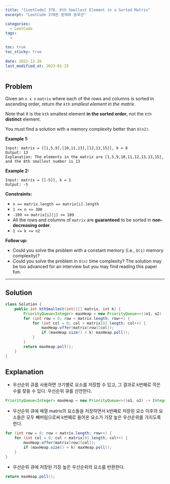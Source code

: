 ```yaml
---
title: "[LeetCode] 378. Kth Smallest Element in a Sorted Matrix"
excerpt: "LeetCode 378번 문제와 솔루션"

categories:
  - LeetCode
tags:
  - 

toc: true
toc_sticky: true
 
date: 2022-12-26
last_modified_at: 2023-01-25
---
```

## **Problem**
Given an `n x n` `matrix` where each of the rows and columns is sorted in ascending order, return *the `kth` smallest element in the matrix*.

Note that it is the `kth` smallest element **in the sorted order**, not the `kth` **distinct** element.

You must find a solution with a memory complexity better than `O(n2)`.

**Example 1:**
```
Input: matrix = [[1,5,9],[10,11,13],[12,13,15]], k = 8
Output: 13
Explanation: The elements in the matrix are [1,5,9,10,11,12,13,13,15], and the 8th smallest number is 13
```
**Example 2:**
```
Input: matrix = [[-5]], k = 1
Output: -5
```
**Constraints:**
- `n == matrix.length == matrix[i].length`
- `1 <= n <= 300`
- `-109 <= matrix[i][j] <= 109`
- All the rows and columns of `matrix` are **guaranteed** to be sorted in **non-decreasing order**.
- `1 <= k <= n2`

**Follow up:**

- Could you solve the problem with a constant memory (i.e., `O(1)` memory complexity)?
- Could you solve the problem in `O(n)` time complexity? The solution may be too advanced for an interview but you may find reading this paper fun.

---
## **Solution**
```java
class Solution {
    public int kthSmallest(int[][] matrix, int k) {
        PriorityQueue<Integer> maxHeap = new PriorityQueue<>((o1, o2) -> Integer.compare(o2, o1));
        for (int row = 0; row < matrix.length; row++) {
            for (int col = 0; col < matrix[0].length; col++) {
                maxHeap.offer(matrix[row][col]);
                if (maxHeap.size() > k) maxHeap.poll();
            }
        }
        return maxHeap.poll();
    }
}
```
## **Explanation**
- 우선순위 큐를 사용하면 크기별로 요소를 저장할 수 있고, 그 결과로 k번째로 작은 수를 찾을 수 있다. 우선순위 큐를 선언한다.
```java
PriorityQueue<Integer> maxHeap = new PriorityQueue<>((o1, o2) -> Integer.compare(o2, o1));
```
- 우선순위 큐에 배열 matrix의 요소들을 저장하면서 k번째로 저장된 요소 이후의 요소들은 모두 빼버림으로써 k번째로 들어온 요소가 가장 높은 우선순위를 가지도록 한다.
```java
for (int row = 0; row < matrix.length; row++) {
    for (int col = 0; col < matrix[0].length; col++) {
        maxHeap.offer(matrix[row][col]);
        if (maxHeap.size() > k) maxHeap.poll();
    }
}
```
- 우선순위 큐에 저장된 가장 높은 우선순위의 요소를 반환한다.
```java
return maxHeap.poll();
```